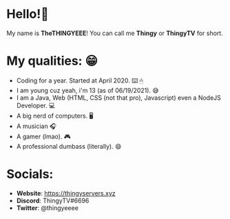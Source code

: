 <h1>Hello!👋</h1>

My name is **TheTHINGYEEE**!
You can call me **Thingy** or **ThingyTV** for short.

# My qualities: 😁
- Coding for a year. Started at April 2020. ⌨️ 🖱
- I am young cuz yeah, i'm 13 (as of 06/19/2021). 😅
- I am a Java, Web (HTML, CSS (not that pro), Javascript) even a NodeJS Developer. 💻
- A big nerd of computers. 🖥
- A musician 🎧
- A gamer (lmao). 🎮
- A professional dumbass (literally). 😄 

# Socials:
- **Website**: https://thingyservers.xyz
- **Discord**: ThingyTV#6696
- **Twitter**: @thingyeeee
